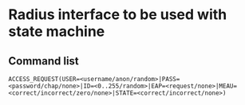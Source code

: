 # Radius interface to be used with state machine

## Command list

```
ACCESS_REQUEST(USER=<username/anon/random>|PASS=<password/chap/none>|ID=<0..255/random>|EAP=<request/none>|MEAU=<correct/incorrect/zero/none>|STATE=<correct/incorrect/none>)
```
